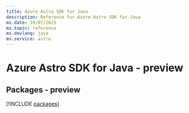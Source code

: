 ```yaml
---
title: Azure Astro SDK for Java
description: Reference for Azure Astro SDK for Java
ms.date: 10/07/2025
ms.topic: reference
ms.devlang: java
ms.service: astro
---
```

# Azure Astro SDK for Java - preview
## Packages - preview
[!INCLUDE [packages](astro-index.md)]